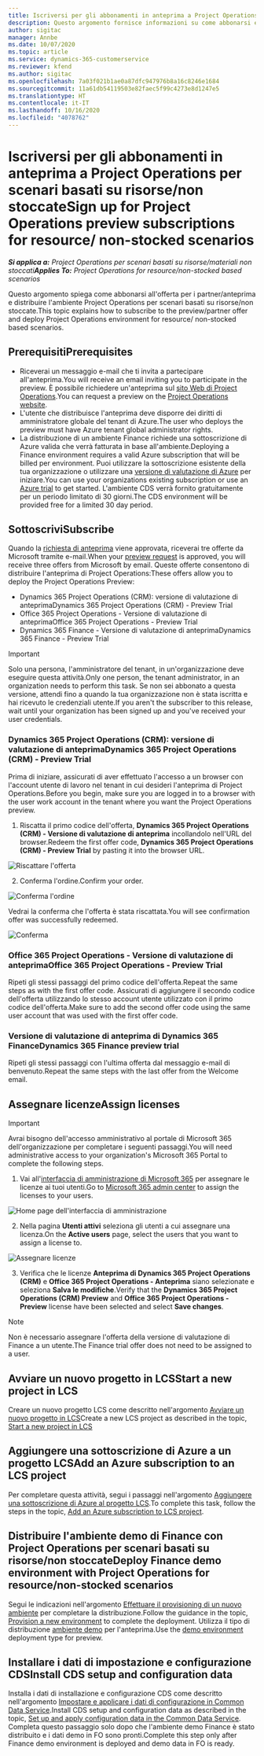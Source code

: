 ```yaml
---
title: Iscriversi per gli abbonamenti in anteprima a Project Operations per scenari basati su risorse/non stoccate
description: Questo argomento fornisce informazioni su come abbonarsi e distribuire Project Operations per scenari basati su risorse/non stoccate.
author: sigitac
manager: Annbe
ms.date: 10/07/2020
ms.topic: article
ms.service: dynamics-365-customerservice
ms.reviewer: kfend
ms.author: sigitac
ms.openlocfilehash: 7a03f021b1ae0a87dfc947976b8a16c8246e1684
ms.sourcegitcommit: 11a61db54119503e82faec5f99c4273e8d1247e5
ms.translationtype: HT
ms.contentlocale: it-IT
ms.lasthandoff: 10/16/2020
ms.locfileid: "4078762"
---
```

# <a name="sign-up-for-project-operations-preview-subscriptions-for-resource-non-stocked-scenarios"></a><span data-ttu-id="307e7-103">Iscriversi per gli abbonamenti in anteprima a Project Operations per scenari basati su risorse/non stoccate</span><span class="sxs-lookup"><span data-stu-id="307e7-103">Sign up for Project Operations preview subscriptions for resource/ non-stocked scenarios</span></span>

<span data-ttu-id="307e7-104">_**Si applica a:** Project Operations per scenari basati su risorse/materiali non stoccati_</span><span class="sxs-lookup"><span data-stu-id="307e7-104">_**Applies To:** Project Operations for resource/non-stocked based scenarios_</span></span>

<span data-ttu-id="307e7-105">Questo argomento spiega come abbonarsi all'offerta per i partner/anteprima e distribuire l'ambiente Project Operations per scenari basati su risorse/non stoccate.</span><span class="sxs-lookup"><span data-stu-id="307e7-105">This topic explains how to subscribe to the preview/partner offer and deploy Project Operations environment for resource/ non-stocked based scenarios.</span></span>

## <a name="prerequisites"></a><span data-ttu-id="307e7-106">Prerequisiti</span><span class="sxs-lookup"><span data-stu-id="307e7-106">Prerequisites</span></span>

- <span data-ttu-id="307e7-107">Riceverai un messaggio e-mail che ti invita a partecipare all'anteprima.</span><span class="sxs-lookup"><span data-stu-id="307e7-107">You will receive an email inviting you to participate in the preview.</span></span> <span data-ttu-id="307e7-108">È possibile richiedere un'anteprima sul [sito Web di Project Operations](https://dynamics.microsoft.com/en-us/project-operations/overview/).</span><span class="sxs-lookup"><span data-stu-id="307e7-108">You can request a preview on the [Project Operations website](https://dynamics.microsoft.com/en-us/project-operations/overview/).</span></span>
- <span data-ttu-id="307e7-109">L'utente che distribuisce l'anteprima deve disporre dei diritti di amministratore globale del tenant di Azure.</span><span class="sxs-lookup"><span data-stu-id="307e7-109">The user who deploys the preview must have Azure tenant global administrator rights.</span></span>
- <span data-ttu-id="307e7-110">La distribuzione di un ambiente Finance richiede una sottoscrizione di Azure valida che verrà fatturata in base all'ambiente.</span><span class="sxs-lookup"><span data-stu-id="307e7-110">Deploying a Finance environment requires a valid Azure subscription that will be billed per environment.</span></span> <span data-ttu-id="307e7-111">Puoi utilizzare la sottoscrizione esistente della tua organizzazione o utilizzare una [versione di valutazione di Azure](https://azure.microsoft.com/en-us/free/) per iniziare.</span><span class="sxs-lookup"><span data-stu-id="307e7-111">You can use your organizations existing subscription or use an [Azure trial](https://azure.microsoft.com/en-us/free/) to get started.</span></span> <span data-ttu-id="307e7-112">L'ambiente CDS verrà fornito gratuitamente per un periodo limitato di 30 giorni.</span><span class="sxs-lookup"><span data-stu-id="307e7-112">The CDS environment will be provided free for a limited 30 day period.</span></span>

## <a name="subscribe"></a><span data-ttu-id="307e7-113">Sottoscrivi</span><span class="sxs-lookup"><span data-stu-id="307e7-113">Subscribe</span></span>

<span data-ttu-id="307e7-114">Quando la [richiesta di anteprima](https://forms.office.com/FormsPro/Pages/ResponsePage.aspx?id=v4j5cvGGr0GRqy180BHbR56j8lZs0FdAvwT75_WNFyxUMkRDV1NYQU5TNjE2VjhKOVBUNVg2R0s1NC4u) viene approvata, riceverai tre offerte da Microsoft tramite e-mail.</span><span class="sxs-lookup"><span data-stu-id="307e7-114">When your [preview request](https://forms.office.com/FormsPro/Pages/ResponsePage.aspx?id=v4j5cvGGr0GRqy180BHbR56j8lZs0FdAvwT75_WNFyxUMkRDV1NYQU5TNjE2VjhKOVBUNVg2R0s1NC4u) is approved, you will receive three offers from Microsoft by email.</span></span> <span data-ttu-id="307e7-115">Queste offerte consentono di distribuire l'anteprima di Project Operations:</span><span class="sxs-lookup"><span data-stu-id="307e7-115">These offers allow you to deploy the Project Operations Preview:</span></span>

- <span data-ttu-id="307e7-116">Dynamics 365 Project Operations (CRM): versione di valutazione di anteprima</span><span class="sxs-lookup"><span data-stu-id="307e7-116">Dynamics 365 Project Operations (CRM) - Preview Trial</span></span>
- <span data-ttu-id="307e7-117">Office 365 Project Operations - Versione di valutazione di anteprima</span><span class="sxs-lookup"><span data-stu-id="307e7-117">Office 365 Project Operations - Preview Trial</span></span>
- <span data-ttu-id="307e7-118">Dynamics 365 Finance - Versione di valutazione di anteprima</span><span class="sxs-lookup"><span data-stu-id="307e7-118">Dynamics 365 Finance - Preview Trial</span></span>

> [!IMPORTANT]
> <span data-ttu-id="307e7-119">Solo una persona, l'amministratore del tenant, in un'organizzazione deve eseguire questa attività.</span><span class="sxs-lookup"><span data-stu-id="307e7-119">Only one person, the tenant administrator, in an organization needs to perform this task.</span></span> <span data-ttu-id="307e7-120">Se non sei abbonato a questa versione, attendi fino a quando la tua organizzazione non è stata iscritta e hai ricevuto le credenziali utente.</span><span class="sxs-lookup"><span data-stu-id="307e7-120">If you aren't the subscriber to this release, wait until your organization has been signed up and you've received your user credentials.</span></span>

### <a name="dynamics-365-project-operations-crm---preview-trial"></a><span data-ttu-id="307e7-121">Dynamics 365 Project Operations (CRM): versione di valutazione di anteprima</span><span class="sxs-lookup"><span data-stu-id="307e7-121">Dynamics 365 Project Operations (CRM) - Preview Trial</span></span> 

<span data-ttu-id="307e7-122">Prima di iniziare, assicurati di aver effettuato l'accesso a un browser con l'account utente di lavoro nel tenant in cui desideri l'anteprima di Project Operations.</span><span class="sxs-lookup"><span data-stu-id="307e7-122">Before you begin, make sure you are logged in to a browser with the user work account in the tenant where you want the Project Operations preview.</span></span>

1. <span data-ttu-id="307e7-123">Riscatta il primo codice dell'offerta, **Dynamics 365 Project Operations (CRM) - Versione di valutazione di anteprima** incollandolo nell'URL del browser.</span><span class="sxs-lookup"><span data-stu-id="307e7-123">Redeem the first offer code, **Dynamics 365 Project Operations (CRM) - Preview Trial** by pasting it into the browser URL.</span></span>

![Riscattare l'offerta](./media/16RedeemFirstOfferNew.png)

2. <span data-ttu-id="307e7-125">Conferma l'ordine.</span><span class="sxs-lookup"><span data-stu-id="307e7-125">Confirm your order.</span></span>

![Conferma l'ordine](./media/17ConfirmOrderNew.png)

<span data-ttu-id="307e7-127">Vedrai la conferma che l'offerta è stata riscattata.</span><span class="sxs-lookup"><span data-stu-id="307e7-127">You will see confirmation offer was successfully redeemed.</span></span>

![Conferma](./media/18OrderConfirmationNew.png)

### <a name="office-365-project-operations---preview-trial"></a><span data-ttu-id="307e7-129">Office 365 Project Operations - Versione di valutazione di anteprima</span><span class="sxs-lookup"><span data-stu-id="307e7-129">Office 365 Project Operations - Preview Trial</span></span>

<span data-ttu-id="307e7-130">Ripeti gli stessi passaggi del primo codice dell'offerta.</span><span class="sxs-lookup"><span data-stu-id="307e7-130">Repeat the same steps as with the first offer code.</span></span> <span data-ttu-id="307e7-131">Assicurati di aggiungere il secondo codice dell'offerta utilizzando lo stesso account utente utilizzato con il primo codice dell'offerta.</span><span class="sxs-lookup"><span data-stu-id="307e7-131">Make sure to add the second offer code using the same user account that was used with the first offer code.</span></span>

### <a name="dynamics-365-finance-preview-trial"></a><span data-ttu-id="307e7-132">Versione di valutazione di anteprima di Dynamics 365 Finance</span><span class="sxs-lookup"><span data-stu-id="307e7-132">Dynamics 365 Finance preview trial</span></span>

<span data-ttu-id="307e7-133">Ripeti gli stessi passaggi con l'ultima offerta dal messaggio e-mail di benvenuto.</span><span class="sxs-lookup"><span data-stu-id="307e7-133">Repeat the same steps with the last offer from the Welcome email.</span></span>

## <a name="assign-licenses"></a><span data-ttu-id="307e7-134">Assegnare licenze</span><span class="sxs-lookup"><span data-stu-id="307e7-134">Assign licenses</span></span>

> [!IMPORTANT]
> <span data-ttu-id="307e7-135">Avrai bisogno dell'accesso amministrativo al portale di Microsoft 365 dell'organizzazione per completare i seguenti passaggi.</span><span class="sxs-lookup"><span data-stu-id="307e7-135">You will need administrative access to your organization's Microsoft 365 Portal to complete the following steps.</span></span>

1. <span data-ttu-id="307e7-136">Vai all'[interfaccia di amministrazione di Microsoft 365](https://portal.office.com/) per assegnare le licenze ai tuoi utenti.</span><span class="sxs-lookup"><span data-stu-id="307e7-136">Go to [Microsoft 365 admin center](https://portal.office.com/) to assign the licenses to your users.</span></span>

![Home page dell'interfaccia di amministrazione](./media/14AdminPortal.png)

2. <span data-ttu-id="307e7-138">Nella pagina **Utenti attivi** seleziona gli utenti a cui assegnare una licenza.</span><span class="sxs-lookup"><span data-stu-id="307e7-138">On the **Active users** page, select the users that you want to assign a license to.</span></span>

![Assegnare licenze](./media/15AssignLicenses.png)

3. <span data-ttu-id="307e7-140">Verifica che le licenze **Anteprima di Dynamics 365 Project Operations (CRM)** e **Office 365 Project Operations - Anteprima** siano selezionate e seleziona **Salva le modifiche**.</span><span class="sxs-lookup"><span data-stu-id="307e7-140">Verify that the **Dynamics 365 Project Operations (CRM) Preview** and **Office 365 Project Operations - Preview** license have been selected and select **Save changes**.</span></span>

> [!NOTE]
> <span data-ttu-id="307e7-141">Non è necessario assegnare l'offerta della versione di valutazione di Finance a un utente.</span><span class="sxs-lookup"><span data-stu-id="307e7-141">The Finance trial offer does not need to be assigned to a user.</span></span>

## <a name="start-a-new-project-in-lcs"></a><span data-ttu-id="307e7-142">Avviare un nuovo progetto in LCS</span><span class="sxs-lookup"><span data-stu-id="307e7-142">Start a new project in LCS</span></span>

<span data-ttu-id="307e7-143">Creare un nuovo progetto LCS come descritto nell'argomento [Avviare un nuovo progetto in LCS](create-lcs-project.md)</span><span class="sxs-lookup"><span data-stu-id="307e7-143">Create a new LCS project as described in the topic, [Start a new project in LCS](create-lcs-project.md)</span></span>

## <a name="add-an-azure-subscription-to-an-lcs-project"></a><span data-ttu-id="307e7-144">Aggiungere una sottoscrizione di Azure a un progetto LCS</span><span class="sxs-lookup"><span data-stu-id="307e7-144">Add an Azure subscription to an LCS project</span></span>

<span data-ttu-id="307e7-145">Per completare questa attività, segui i passaggi nell'argomento [Aggiungere una sottoscrizione di Azure al progetto LCS](resource-add-azure-subscription-lcs-project.md).</span><span class="sxs-lookup"><span data-stu-id="307e7-145">To complete this task, follow the steps in the topic, [Add an Azure subscription to LCS project](resource-add-azure-subscription-lcs-project.md).</span></span>

## <a name="deploy-finance-demo-environment-with-project-operations-for-resourcenon-stocked-scenarios"></a><span data-ttu-id="307e7-146">Distribuire l'ambiente demo di Finance con Project Operations per scenari basati su risorse/non stoccate</span><span class="sxs-lookup"><span data-stu-id="307e7-146">Deploy Finance demo environment with Project Operations for resource/non-stocked scenarios</span></span>

<span data-ttu-id="307e7-147">Segui le indicazioni nell'argomento [Effettuare il provisioning di un nuovo ambiente](resource-provision-new-environment.md) per completare la distribuzione.</span><span class="sxs-lookup"><span data-stu-id="307e7-147">Follow the guidance in the topic, [Provision a new environment](resource-provision-new-environment.md) to complete the deployment.</span></span> <span data-ttu-id="307e7-148">Utilizza il tipo di distribuzione [ambiente demo](https://docs.microsoft.com/dynamics365/fin-ops-core/dev-itpro/deployment/deploy-demo-environment) per l'anteprima.</span><span class="sxs-lookup"><span data-stu-id="307e7-148">Use the [demo environment](https://docs.microsoft.com/dynamics365/fin-ops-core/dev-itpro/deployment/deploy-demo-environment) deployment type for preview.</span></span> 

## <a name="install-cds-setup-and-configuration-data"></a><span data-ttu-id="307e7-149">Installare i dati di impostazione e configurazione CDS</span><span class="sxs-lookup"><span data-stu-id="307e7-149">Install CDS setup and configuration data</span></span>

<span data-ttu-id="307e7-150">Installa i dati di installazione e configurazione CDS come descritto nell'argomento [Impostare e applicare i dati di configurazione in Common Data Service](resource-apply-pro-setup-config-data.md).</span><span class="sxs-lookup"><span data-stu-id="307e7-150">Install CDS setup and configuration data as described in the topic, [Set up and apply configuration data in the Common Data Service](resource-apply-pro-setup-config-data.md).</span></span>
<span data-ttu-id="307e7-151">Completa questo passaggio solo dopo che l'ambiente demo Finance è stato distribuito e i dati demo in FO sono pronti.</span><span class="sxs-lookup"><span data-stu-id="307e7-151">Complete this step only after Finance demo environment is deployed and demo data in FO is ready.</span></span>
